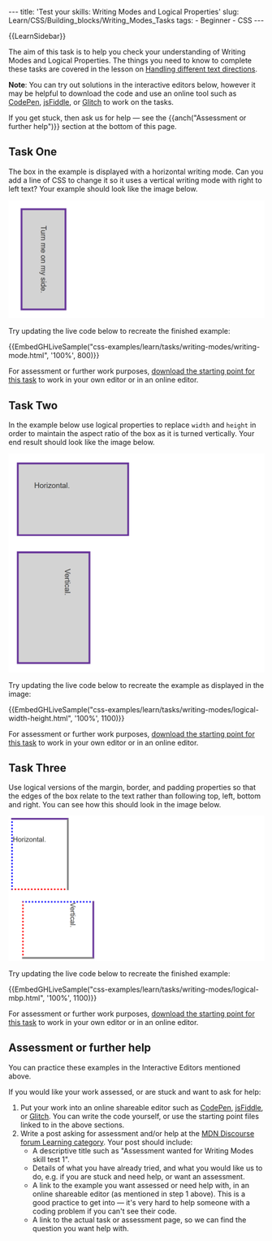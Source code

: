 --- title: 'Test your skills: Writing Modes and Logical Properties' slug: Learn/CSS/Building_blocks/Writing_Modes_Tasks tags: - Beginner - CSS ---

{{LearnSidebar}}

The aim of this task is to help you check your understanding of Writing Modes and Logical Properties. The things you need to know to complete these tasks are covered in the lesson on [Handling different text directions](/en-US/docs/Learn/CSS/Building_blocks/Handling_different_text_directions).

**Note**: You can try out solutions in the interactive editors below, however it may be helpful to download the code and use an online tool such as [CodePen](https://codepen.io/), [jsFiddle](https://jsfiddle.net/), or [Glitch](https://glitch.com/) to work on the tasks.

If you get stuck, then ask us for help — see the {{anch("Assessment or further help")}} section at the bottom of this page.

## Task One

The box in the example is displayed with a horizontal writing mode. Can you add a line of CSS to change it so it uses a vertical writing mode with right to left text? Your example should look like the image below.

![A box with a vertical writing mode](mdn-writing-modes1.png)

Try updating the live code below to recreate the finished example:

{{EmbedGHLiveSample("css-examples/learn/tasks/writing-modes/writing-mode.html", '100%', 800)}}

For assessment or further work purposes, [download the starting point for this task](https://github.com/mdn/css-examples/blob/master/learn/tasks/writing-modes/writing-mode-download.html) to work in your own editor or in an online editor.

## Task Two

In the example below use logical properties to replace `width` and `height` in order to maintain the aspect ratio of the box as it is turned vertically. Your end result should look like the image below.

![Two boxes one horizontal the other vertical](mdn-writing-modes2.png)

Try updating the live code below to recreate the example as displayed in the image:

{{EmbedGHLiveSample("css-examples/learn/tasks/writing-modes/logical-width-height.html", '100%', 1100)}}

For assessment or further work purposes, [download the starting point for this task](https://github.com/mdn/css-examples/blob/master/learn/tasks/writing-modes/logical-width-height-download.html) to work in your own editor or in an online editor.

## Task Three

Use logical versions of the margin, border, and padding properties so that the edges of the box relate to the text rather than following top, left, bottom and right. You can see how this should look in the image below.

![Two boxes one horizontal one vertical with different margin, border and padding](mdn-writing-modes3.png)

Try updating the live code below to recreate the finished example:

{{EmbedGHLiveSample("css-examples/learn/tasks/writing-modes/logical-mbp.html", '100%', 1100)}}

For assessment or further work purposes, [download the starting point for this task](https://github.com/mdn/css-examples/blob/master/learn/tasks/writing-modes/logical-mbp-download.html) to work in your own editor or in an online editor.

## Assessment or further help

You can practice these examples in the Interactive Editors mentioned above.

If you would like your work assessed, or are stuck and want to ask for help:

1.  Put your work into an online shareable editor such as [CodePen](https://codepen.io/), [jsFiddle](https://jsfiddle.net/), or [Glitch](https://glitch.com/). You can write the code yourself, or use the starting point files linked to in the above sections.
2.  Write a post asking for assessment and/or help at the <a href="https://discourse.mozilla.org/c/mdn/learn" class="external external-icon">MDN Discourse forum Learning category</a>. Your post should include:
    - A descriptive title such as "Assessment wanted for Writing Modes skill test 1".
    - Details of what you have already tried, and what you would like us to do, e.g. if you are stuck and need help, or want an assessment.
    - A link to the example you want assessed or need help with, in an online shareable editor (as mentioned in step 1 above). This is a good practice to get into — it's very hard to help someone with a coding problem if you can't see their code.
    - A link to the actual task or assessment page, so we can find the question you want help with.
